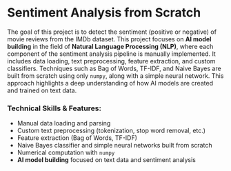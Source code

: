 
# **Sentiment Analysis from Scratch**

The goal of this project is to detect the sentiment (positive or negative) of movie reviews from the IMDb dataset. This project focuses on **AI model building** in the field of **Natural Language Processing (NLP)**, where each component of the sentiment analysis pipeline is manually implemented. It includes data loading, text preprocessing, feature extraction, and custom classifiers. Techniques such as Bag of Words, TF-IDF, and Naive Bayes are built from scratch using only `numpy`, along with a simple neural network. This approach highlights a deep understanding of how AI models are created and trained on text data.

### **Technical Skills & Features:**
- Manual data loading and parsing
- Custom text preprocessing (tokenization, stop word removal, etc.)
- Feature extraction (Bag of Words, TF-IDF)
- Naive Bayes classifier and simple neural networks built from scratch
- Numerical computation with `numpy`
- **AI model building** focused on text data and sentiment analysis

